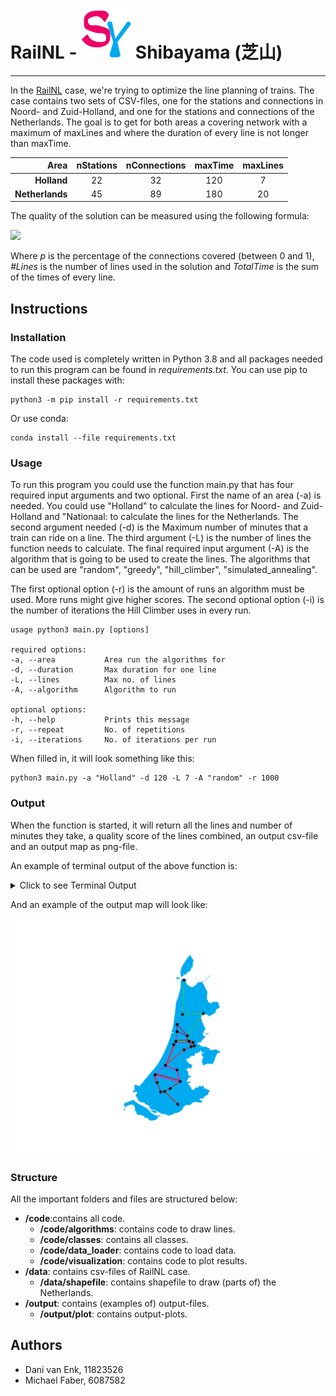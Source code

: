 # RailNL - ![Logo](doc/img/logo_without_name.svg) Shibayama (芝山)
-------------------------------------------
In the [RailNL](https://theorie.mprog.nl/cases/railnl) case, we're trying to optimize the line planning of trains. The case contains two sets of CSV-files, one for the stations and connections in Noord- and Zuid-Holland, and one for the stations and connections of the Netherlands. The goal is to get for both areas a covering network with a maximum of maxLines and where the duration of every line is not longer than maxTime.


|       Area      | nStations | nConnections | maxTime | maxLines |
|----------------:|:---------:|:------------:|:-------:|:--------:|
|   **Holland**   |     22    |      32      |   120   |    7     |
| **Netherlands** |     45    |      89      |   180   |    20    |

The quality of the solution can be measured using the following formula:

<img src="https://render.githubusercontent.com/render/math?math=Q=p\cdot10000-(%23Lines\cdot100%2BTotalTime)">

Where *p* is the percentage of the connections covered (between 0 and 1), *#Lines* is the number of lines used in the solution and *TotalTime* is the sum of the times of every line.


## Instructions

### Installation

The code used is completely written in Python 3.8 and all packages needed to run this program can be found in *requirements.txt*. You can use pip to install these packages with:

```
python3 -m pip install -r requirements.txt
```

Or use conda:

```
conda install --file requirements.txt
```

### Usage
To run this program you could use the function main.py that has four required input arguments and two optional. First the name of an area (-a) is needed. You could use "Holland" to calculate the lines for Noord- and Zuid-Holland and "Nationaal: to calculate the lines for the Netherlands. The second argument needed (-d) is the Maximum number of minutes that a train can ride on a line. The third argument (-L) is the number of lines the function needs to calculate. The final required input argument (-A) is the algorithm that is going to be used to create the lines. The algorithms that can be used are "random", "greedy", "hill_climber", "simulated_annealing".

The first optional option (-r) is the amount of runs an algorithm must be used. More runs might give higher scores. The second optional option (-i) is the number of iterations the Hill Climber uses in every run.

```
usage python3 main.py [options]

required options:
-a, --area           Area run the algorithms for
-d, --duration       Max duration for one line
-L, --lines          Max no. of lines
-A, --algorithm      Algorithm to run

optional options:
-h, --help           Prints this message
-r, --repeat         No. of repetitions
-i, --iterations     No. of iterations per run
```

When filled in, it will look something like this:

```
python3 main.py -a "Holland" -d 120 -L 7 -A "random" -r 1000
```

### Output

When the function is started, it will return all the lines and number of minutes they take, a quality score of the lines combined, an output csv-file and an output map as png-file.

An example of terminal output of the above function is:

   <details><summary>Click to see Terminal Output</summary>
    <pre>
    Haarlem, Heemstede-Aerdenhout, Haarlem, Amsterdam Sloterdijk, Zaandam, Hoorn, Alkmaar, Den Helder
    Duration 115 min
    Den Haag Centraal, Gouda, Alphen a/d Rijn, Leiden Centraal, Heemstede-Aerdenhout, Haarlem, Beverwijk, Haarlem, Amsterdam Sloterdijk, Amsterdam Centraal
    Duration 119 min
    Alphen a/d Rijn, Leiden Centraal, Den Haag Centraal, Delft, Den Haag Centraal, Leiden Centraal, Alphen a/d Rijn, Gouda, Den Haag Centraal
    Duration 115 min
    Amsterdam Zuid, Amsterdam Sloterdijk, Haarlem, Amsterdam Sloterdijk, Amsterdam Centraal, Amsterdam Sloterdijk, Zaandam, Castricum, Beverwijk, Zaandam, Amsterdam Sloterdijk, Amsterdam Centraal
    Duration 118 min
    Rotterdam Centraal, Schiedam Centrum, Delft, Den Haag Centraal, Gouda, Rotterdam Alexander, Rotterdam Centraal, Schiedam Centrum, Delft, Schiedam Centrum, Rotterdam Centraal, Dordrecht, Rotterdam Centraal
    Duration 119 min
    Leiden Centraal, Heemstede-Aerdenhout, Leiden Centraal, Schiphol Airport, Amsterdam Zuid, Amsterdam Amstel, Amsterdam Zuid, Amsterdam Amstel, Amsterdam Centraal, Amsterdam Amstel, Amsterdam Centraal, Amsterdam Sloterdijk, Amsterdam Centraal, Amsterdam Sloterdijk
    Duration 119 min
    K-score 8337
    sections traversed 27/28
    7.4045667 s
    Searching for map of Holland.
    Map-Holland is created.
    </pre>
   </details>

And an example of the output map will look like:

<img src="doc/img/Example.png" alt="Output Map Example" />

### Structure
All the important folders and files are structured below:

- **/code**:contains all code.
    - **/code/algorithms**: contains code to draw lines.
    - **/code/classes**: contains all classes.
    - **/code/data_loader**: contains code to load data.
    - **/code/visualization**: contains code to plot results.
- **/data**: contains csv-files of RailNL case.
    - **/data/shapefile**: contains shapefile to draw (parts of) the Netherlands.
- **/output**: contains (examples of) output-files.
    - **/output/plot**: contains output-plots.

## Authors
- Dani van Enk, 11823526
- Michael Faber, 6087582
